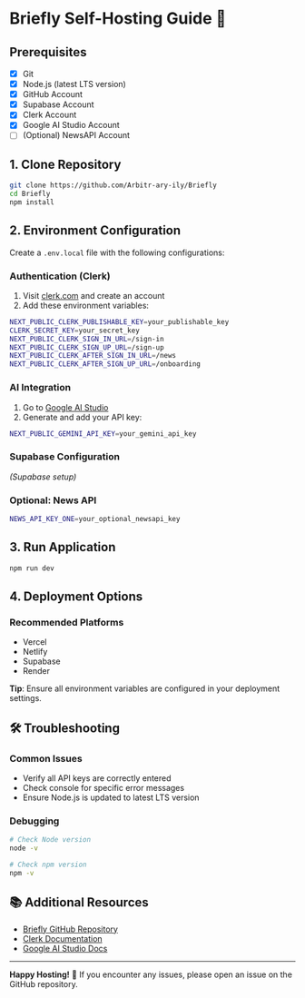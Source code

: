 # Briefly Self-Hosting Guide 🚀

## Prerequisites
- [x] Git
- [x] Node.js (latest LTS version)
- [x] GitHub Account
- [x] Supabase Account
- [x] Clerk Account
- [x] Google AI Studio Account
- [ ] (Optional) NewsAPI Account

## 1. Clone Repository

```bash
git clone https://github.com/Arbitr-ary-ily/Briefly
cd Briefly
npm install
```

## 2. Environment Configuration

Create a `.env.local` file with the following configurations:

### Authentication (Clerk)
1. Visit [clerk.com](https://clerk.com) and create an account
2. Add these environment variables:

```bash
NEXT_PUBLIC_CLERK_PUBLISHABLE_KEY=your_publishable_key
CLERK_SECRET_KEY=your_secret_key
NEXT_PUBLIC_CLERK_SIGN_IN_URL=/sign-in
NEXT_PUBLIC_CLERK_SIGN_UP_URL=/sign-up
NEXT_PUBLIC_CLERK_AFTER_SIGN_IN_URL=/news
NEXT_PUBLIC_CLERK_AFTER_SIGN_UP_URL=/onboarding
```

### AI Integration
1. Go to [Google AI Studio](https://aistudio.google.com/app/apikey)
2. Generate and add your API key:

```bash
NEXT_PUBLIC_GEMINI_API_KEY=your_gemini_api_key
```

### Supabase Configuration
*(Supabase setup)*

### Optional: News API
```bash
NEWS_API_KEY_ONE=your_optional_newsapi_key
```

## 3. Run Application

```bash
npm run dev
```

## 4. Deployment Options

### Recommended Platforms
- Vercel
- Netlify
- Supabase
- Render

**Tip**: Ensure all environment variables are configured in your deployment settings.

## 🛠 Troubleshooting

### Common Issues
- Verify all API keys are correctly entered
- Check console for specific error messages
- Ensure Node.js is updated to latest LTS version

### Debugging
```bash
# Check Node version
node -v

# Check npm version
npm -v
```

## 📚 Additional Resources
- [Briefly GitHub Repository](https://github.com/Arbitr-ary-ily/Briefly)
- [Clerk Documentation](https://clerk.dev/docs)
- [Google AI Studio Docs](https://ai.google.dev)

---

**Happy Hosting!** 🎉 If you encounter any issues, please open an issue on the GitHub repository.

